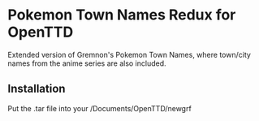 # Pokemon Town Names Redux for OpenTTD
Extended version of Gremnon's Pokemon Town Names, where town/city names from the anime series are also included.

## Installation

Put the .tar file into your /Documents/OpenTTD/newgrf

